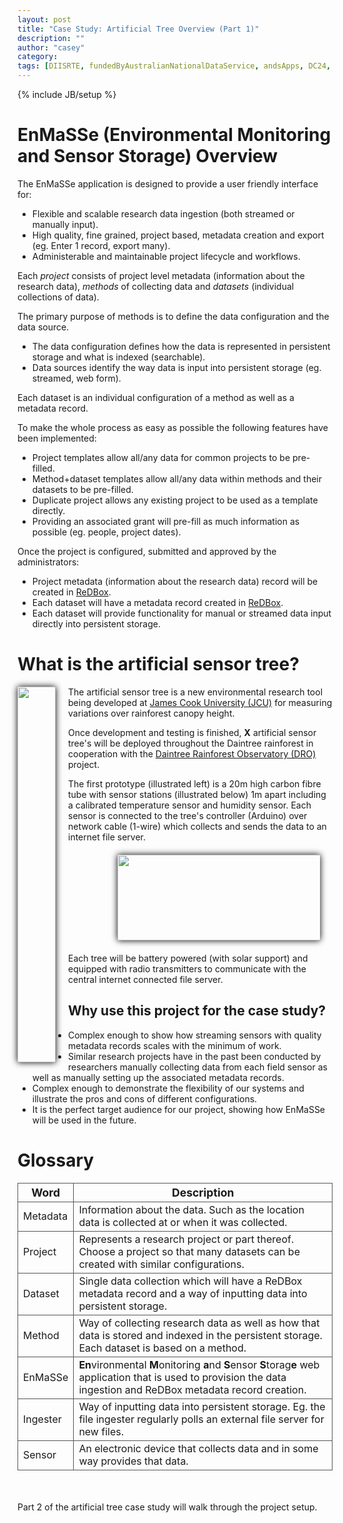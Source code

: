 ```yaml
---
layout: post
title: "Case Study: Artificial Tree Overview (Part 1)"
description: ""
author: "casey"
category: 
tags: [DIISRTE, fundedByAustralianNationalDataService, andsApps, DC24, richDataCapture]
---
```

{% include JB/setup %}

<style>
	.span8 {
		display: inline-block;
	}
	
	.span8 #sidebar li {
		//list-style-position: inside;
		position: relative;
		left: 30px;
		padding-right: 30px;
	}
	
	#sidebar #rest li {
		position: relative;
		left: 0px;
		padding-right: 0px;	
	}
	
	#sensor {
		margin: 20px !important;
		margin-left: 160px !important;	
		padding: 0px !important;
		line-height: 0;
	}

	#sensor img {
		width: 364px;
		height: 137px;
		border: none;	
		box-shadow: 0 0 10px #000;	
	}		
	
	#img-bar {
		display: inline-block;
		float: left;	
		clear: both;
		margin-right: 20px !important;
		line-height: 0;
	}	
	
	#img-bar img {
		width: 61px;
		height: 601px;
		box-shadow: 0 0 10px #000;
	}
	
	/*#img-bar:hover {
		width: 280px;
		height: 2722px;	
		z-index: 9999;
	}*/
	
	table {
		width: 100%;
	}
	
	th {
		font-weight: bolder;
		font-size: 1.1em;
	}
	td, th {
		border: 1px solid #555;
	}
</style>

EnMaSSe (Environmental Monitoring and Sensor Storage) Overview
======================================
The EnMaSSe application is designed to provide a user friendly interface for:
* Flexible and scalable research data ingestion (both streamed or manually input).
* High quality, fine grained, project based, metadata creation and export (eg. Enter 1 record, export many).
* Administerable and maintainable project lifecycle and workflows.

Each <i>project</i> consists of project level metadata (information about the research data), <i>methods</i> of collecting data and <i>datasets</i> (individual collections of data).  

The primary purpose of methods is to define the data configuration and the data source.  
* The data configuration defines how the data is represented in persistent storage and what is indexed (searchable).
* Data sources identify the way data is input into persistent storage (eg. streamed, web form).

Each dataset is an individual configuration of a method as well as a metadata record.

To make the whole process as easy as possible the following features have been implemented:
* Project templates allow all/any data for common projects to be pre-filled.
* Method+dataset templates allow all/any data within methods and their datasets to be pre-filled. 
* Duplicate project allows any existing project to be used as a template directly.
* Providing an associated grant will pre-fill as much information as possible (eg. people, project dates).

Once the project is configured, submitted and approved by the administrators:
* Project metadata (information about the research data) record will be created in [ReDBox](http://www.redboxresearchdata.com.au/).
* Each dataset will have a metadata record created in [ReDBox](http://www.redboxresearchdata.com.au/).
* Each dataset will provide functionality for manual or streamed data input directly into persistent storage.

What is the artificial sensor tree?
===================================

<div id="img-bar" title="Prototype artificial sensor tree installation">
	<img src="{{ site.JB.BASE_PATH }}/images/artificial_tree.jpg">
</div>

<span id="sidebar"></span>

The artificial sensor tree is a new environmental research tool being developed at [James Cook University (JCU)](http://www.jcu.edu.au) for measuring variations over rainforest canopy height.

Once development and testing is finished, **X** artificial sensor tree's will be deployed throughout the Daintree rainforest in cooperation with the [Daintree Rainforest Observatory (DRO)](http://eresearch.jcu.edu.au/projects/daintree-rainforest-observatory) project. 

The first prototype (illustrated left) is a 20m high carbon fibre tube with sensor stations (illustrated below) 1m apart including a calibrated temperature sensor and humidity sensor.  Each sensor is connected to the tree's controller (Arduino) over network cable (1-wire) which collects and sends the data to an internet file server. 

<div id="sensor" title="Prototype artificial sensor tree installation">
	<img src="{{ site.JB.BASE_PATH }}/images/sensor.jpg">
</div>

Each tree will be battery powered (with solar support) and equipped with radio transmitters to communicate with the central internet connected file server.

Why use this project for the case study?
----------------------------------------

* Complex enough to show how streaming sensors with quality metadata records scales with the minimum of work.  
* Similar research projects have in the past been conducted by researchers manually collecting data from each field sensor as well as manually setting up the associated metadata records.
* Complex enough to demonstrate the flexibility of our systems and illustrate the pros and cons of different configurations.
* It is the perfect target audience for our project, showing how EnMaSSe will be used in the future.

<span id="rest"></span>

Glossary
========

<table>
	<thead>
		<th>Word</th>
		<th>Description</th>
	</thead>
	<tr><td>Metadata</td><td>Information about the data.  Such as the location data is collected at or when it was collected.</td></tr>
	<tr><td>Project</td><td>Represents a research project or part thereof.  Choose a project so that many datasets can be created with similar configurations.</td></tr>
	<tr><td>Dataset</td><td>Single data collection which will have a ReDBox metadata record and a way of inputting data into persistent storage.</td></tr>
	<tr><td>Method</td><td>Way of collecting research data as well as how that data is stored and indexed in the persistent storage.  Each dataset is based on a method.</td></tr>
	<tr><td>EnMaSSe</td><td><b>En</b>vironmental <b>M</b>onitoring <b>a</b>nd <b>S</b>ensor <b>S</b>torag<b>e</b> web application that is used to provision the data ingestion and ReDBox metadata record creation.</td></tr>
	<tr><td>Ingester</td><td>Way of inputting data into persistent storage.  Eg. the file ingester regularly polls an external file server for new files.</td></tr>
	<tr><td>Sensor</td><td>An electronic device that collects data and in some way provides that data.</td></tr>	
</table>

<br />
<br />
Part 2 of the artificial tree case study will walk through the project setup.
